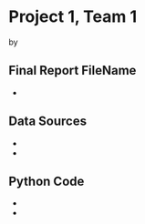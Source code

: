 # Project 1, Team 1
by 

## Final Report FileName
 * 

## Data Sources
 * 
 * 

## Python Code
 * 
 * 

